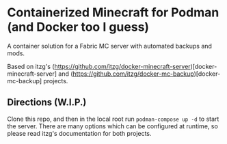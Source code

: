 # Containerized Minecraft for Podman (and Docker too I guess)

A container solution for a Fabric MC server with automated backups and mods.

Based on itzg's (https://github.com/itzg/docker-minecraft-server)[docker-minecraft-server] and (https://github.com/itzg/docker-mc-backup)[docker-mc-backup] projects.

## Directions (W.I.P.)

Clone this repo, and then in the local root run `podman-compose up -d` to start the server.
There are many options which can be configured at runtime, so please read itzg's documentation for both projects.
